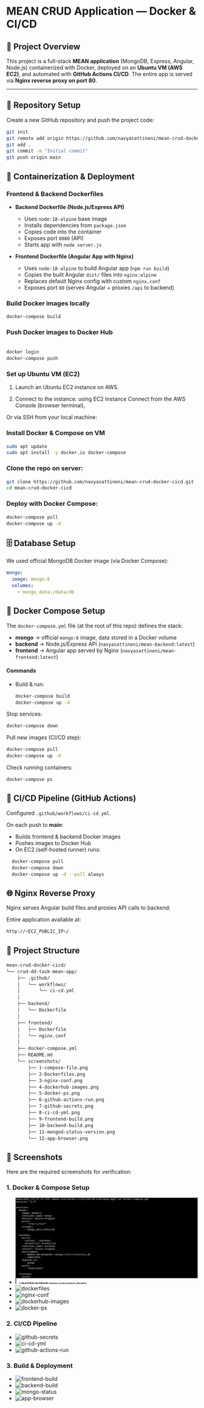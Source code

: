 # MEAN CRUD Application — Docker & CI/CD

## 📖 Project Overview

This project is a full-stack **MEAN application** (MongoDB, Express, Angular, Node.js) containerized with Docker, deployed on an **Ubuntu VM (AWS EC2)**, and automated with **GitHub Actions CI/CD**. The entire app is served via **Nginx reverse proxy on port 80**.

---

## 📂 Repository Setup

Create a new GitHub repository and push the project code:

```bash
git init
git remote add origin https://github.com/navyasattineni/mean-crud-docker-cicd.git
git add .
git commit -m "Initial commit"
git push origin main
```

## 🐳 Containerization & Deployment  

### Frontend & Backend Dockerfiles  

- **Backend Dockerfile (Node.js/Express API)**  
  - Uses `node:18-alpine` base image  
  - Installs dependencies from `package.json`  
  - Copies code into the container  
  - Exposes port `8080` (API)  
  - Starts app with `node server.js`  

- **Frontend Dockerfile (Angular App with Nginx)**  
  - Uses `node:18-alpine` to build Angular app (`npm run build`)  
  - Copies the built Angular `dist/` files into `nginx:alpine`  
  - Replaces default Nginx config with custom `nginx.conf`  
  - Exposes port `80` (serves Angular + proxies `/api` to backend)  

### Build Docker images locally  
```bash
docker-compose build
```

### Push Docker images to Docker Hub
```bash

docker login
docker-compose push
```
### Set up Ubuntu VM (EC2)

1. Launch an Ubuntu EC2 instance on AWS.

2. Connect to the instance:
using EC2 Instance Connect from the AWS Console (browser terminal),

Or via SSH from your local machine:

### Install Docker & Compose on VM
```bash
sudo apt update
sudo apt install -y docker.io docker-compose
```
### Clone the repo on server:
```bash
git clone https://github.com/navyasattineni/mean-crud-docker-cicd.git
cd mean-crud-docker-cicd
```
### Deploy with Docker Compose:
```bash
docker-compose pull
docker-compose up -d
```

## 🗄️ Database Setup

We used official MongoDB Docker image (via Docker Compose):
```yaml
mongo:
  image: mongo:6
  volumes:
    - mongo_data:/data/db
```


## 🐳 Docker Compose Setup
The `docker-compose.yml` file (at the root of this repo) defines the stack:

- **mongo** → official `mongo:6` image, data stored in a Docker volume  
- **backend** → Node.js/Express API (`navyasattineni/mean-backend:latest`)  
- **frontend** → Angular app served by Nginx (`navyasattineni/mean-frontend:latest`)  

#### Commands
- Build & run:
  ```bash
  docker-compose build
  docker-compose up -d
  ```
Stop services:
```bash
docker-compose down
```
Pull new images (CI/CD step):
```bash
docker-compose pull
docker-compose up -d
```
Check running containers:
```bash
docker-compose ps
```


## 🔄 CI/CD Pipeline (GitHub Actions)

Configured `.github/workflows/ci-cd.yml`.

On each push to **main**:

- Builds frontend & backend Docker images  
- Pushes images to Docker Hub  
- On EC2 (self-hosted runner) runs:
```bash
  docker-compose pull
  docker-compose down
  docker-compose up -d --pull always
```

## 🌐 Nginx Reverse Proxy

Nginx serves Angular build files and proxies API calls to backend:

Entire application available at:
```bash
http://<EC2_PUBLIC_IP>/
```

## 📂 Project Structure

```bash
mean-crud-docker-cicd/
└── crud-dd-task-mean-app/
    ├── .github/
    │   └── workflows/
    │       └── ci-cd.yml       
    │
    ├── backend/
    │   └── Dockerfile          
    │
    ├── frontend/
    │   ├── Dockerfile           
    │   └── nginx.conf           
    │
    ├── docker-compose.yml      
    ├── README.md                
    └── screenshots/             
		├── 1-compose-file.png              
		├── 2-Dockerfiles.png              
		├── 3-nginx-conf.png                
		├── 4-dockerhub-images.png        
		├── 5-docker-ps.png               
		├── 6-github-actions-run.png               
		├── 7-github-secrets.png                   
		├── 8-ci-cd-yml.png                         
		├── 9-frontend-build.png                     
		├── 10-backend-build.png                    
		├── 11-mongod-status-version.png       
		└── 12-app-browser.png           
```

## 📸 Screenshots

Here are the required screenshots for verification:

### 1. Docker & Compose Setup
- ![docker-compose](screenshots/1-compose-file.png)
- ![dockerfiles](screenshots/2-Dockerfiles.png)
- ![nginx-conf](screenshots/3-nginx-conf.png)
- ![dockerhub-images](screenshots/4-dockerhub-images.png)
- ![docker-ps](screenshots/5-docker-ps.png)

### 2. CI/CD Pipeline
- ![github-secrets](screenshots/6-github-secrets.png)
- ![ci-cd-yml](screenshots/7-ci-cd-yml.png)
- ![github-actions-run](screenshots/8-github-actions-run.png)

### 3. Build & Deployment
- ![frontend-build](screenshots/9-frontend-build.png)
- ![backend-build](screenshots/10-backend-build.png)
- ![mongo-status](screenshots/11-mongod-status-version.png)
- ![app-browser](screenshots/12-app-browser.png)

